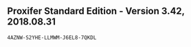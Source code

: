 ## Proxifer Standard Edition - Version 3.42, 2018.08.31

```plaintext
4AZNW-S2YHE-LLMWM-J6EL8-7QKDL
```